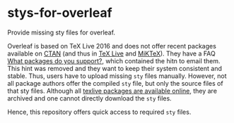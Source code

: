 # stys-for-overleaf

Provide missing sty files for overleaf.

Overleaf is based on TeX Live 2016 and does not offer recent packages available on [CTAN](https://www.ctan.org/) (and thus in [TeX Live](https://www.tug.org/texlive/) and [MiKTeX](https://miktex.org/)).
They have a FAQ [What packages do you support?](https://www.overleaf.com/help/30-what-packages-do-you-support), which contained the hitn to email them.
This hint was removed and they want to keep their system consistent and stable.
Thus, users have to upload missing `sty` files manually.
However, not all package authors offer the compiled `sty` file, but only the source files of that sty files.
Although all [texlive packages are available online](http://ftp.dante.de/tex-archive/systems/texlive/tlnet/archive/), they are archived and one cannot directly download the `sty` files.

Hence, this repository offers quick access to required `sty` files.
